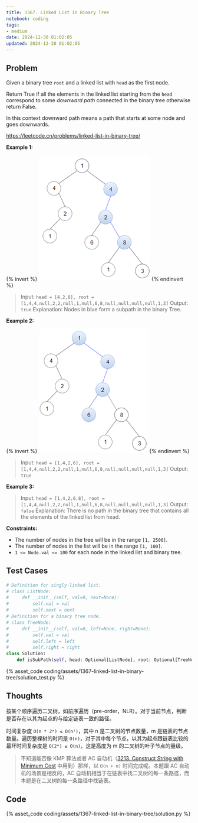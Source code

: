 ```yaml
---
title: 1367. Linked List in Binary Tree
notebook: coding
tags:
- medium
date: 2024-12-30 01:02:05
updated: 2024-12-30 01:02:05
---
```

## Problem

Given a binary tree `root` and a linked list with `head` as the first node.

Return True if all the elements in the linked list starting from the `head` correspond to some _downward path_ connected in the binary tree otherwise return False.

In this context downward path means a path that starts at some node and goes downwards.

<https://leetcode.cn/problems/linked-list-in-binary-tree/>

**Example 1:**

{% invert %}
![case1](assets/1367-linked-list-in-binary-tree/case1.png)
{% endinvert %}

> Input: `head = [4,2,8], root = [1,4,4,null,2,2,null,1,null,6,8,null,null,null,null,1,3]`
> Output: `true`
> Explanation: Nodes in blue form a subpath in the binary Tree.

**Example 2:**

{% invert %}
![case2](assets/1367-linked-list-in-binary-tree/case2.png)
{% endinvert %}

> Input: `head = [1,4,2,6], root = [1,4,4,null,2,2,null,1,null,6,8,null,null,null,null,1,3]`
> Output: `true`

**Example 3:**

> Input: `head = [1,4,2,6,8], root = [1,4,4,null,2,2,null,1,null,6,8,null,null,null,null,1,3]`
> Output: `false`
> Explanation: There is no path in the binary tree that contains all the elements of the linked list from head.

**Constraints:**

- The number of nodes in the tree will be in the range `[1, 2500]`.
- The number of nodes in the list will be in the range `[1, 100]`.
- `1 <= Node.val <= 100` for each node in the linked list and binary tree.

## Test Cases

``` python
# Definition for singly-linked list.
# class ListNode:
#     def __init__(self, val=0, next=None):
#         self.val = val
#         self.next = next
# Definition for a binary tree node.
# class TreeNode:
#     def __init__(self, val=0, left=None, right=None):
#         self.val = val
#         self.left = left
#         self.right = right
class Solution:
    def isSubPath(self, head: Optional[ListNode], root: Optional[TreeNode]) -> bool:
```

{% asset_code coding/assets/1367-linked-list-in-binary-tree/solution_test.py %}

## Thoughts

按某个顺序遍历二叉树，如前序遍历（pre-order，NLR）。对于当前节点，判断是否存在以其为起点的与给定链表一致的路径。

时间复杂度 `O(n * 2ᵐ) ≤ O(n²)`，其中 n 是二叉树的节点数量，m 是链表的节点数量。遍历整棵树的时间是 `O(n)`，对于其中每个节点，以其为起点跟链表比较的最坏时间复杂度是 `O(2ᵐ) ≤ O(n)`，这是高度为 m 的二叉树的叶子节点的量级。

> 不知道能否像 KMP 算法或者 AC 自动机（[3213. Construct String with Minimum Cost](3213-construct-string-with-minimum-cost) 中用到）那样，以 `O(n + m)` 时间完成呢。本题跟 AC 自动机的场景是相反的，AC 自动机相当于在链表中找二叉树的每一条路径，而本题是在二叉树的每一条路径中找链表。

## Code

{% asset_code coding/assets/1367-linked-list-in-binary-tree/solution.py %}
